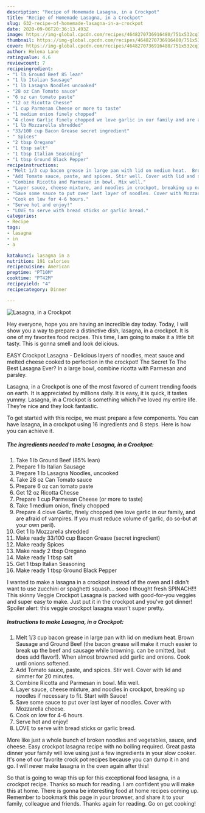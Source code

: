 ```yaml
---
description: "Recipe of Homemade Lasagna, in a Crockpot"
title: "Recipe of Homemade Lasagna, in a Crockpot"
slug: 632-recipe-of-homemade-lasagna-in-a-crockpot
date: 2020-09-06T20:36:13.493Z
image: https://img-global.cpcdn.com/recipes/4648270736916480/751x532cq70/lasagna-in-a-crockpot-recipe-main-photo.jpg
thumbnail: https://img-global.cpcdn.com/recipes/4648270736916480/751x532cq70/lasagna-in-a-crockpot-recipe-main-photo.jpg
cover: https://img-global.cpcdn.com/recipes/4648270736916480/751x532cq70/lasagna-in-a-crockpot-recipe-main-photo.jpg
author: Helena Lane
ratingvalue: 4.6
reviewcount: 7
recipeingredient:
- "1 lb Ground Beef 85 lean"
- "1 lb Italian Sausage"
- "1 lb Lasagna Noodles uncooked"
- "28 oz Can Tomato sauce"
- "6 oz can tomato paste"
- "12 oz Ricotta Chesse"
- "1 cup Parmesan Cheese or more to taste"
- "1 medium onion finely chopped"
- "4 clove Garlic finely chopped we love garlic in our family and are afraid of vampires If you must reduce volume of garlic do sobut at your own peril"
- "1 lb Mozzarella shredded"
- "33/100 cup Bacon Grease secret ingredient"
- " Spices"
- "2 tbsp Oregano"
- "1 tbsp salt"
- "1 tbsp Italian Seasoning"
- "1 tbsp Ground Black Pepper"
recipeinstructions:
- "Melt 1/3 cup bacon grease in large pan with lid on medium heat.  Brown Sausage and Ground Beef (the bacon grease will make it much easier to break up the beef and sausage while browning. can be omitted, but does add flavor!).  When almost browned add garlic and onions.  Cook until onions softened."
- "Add Tomato sauce, paste, and spices. Stir well. Cover with lid and simmer for 20 minutes."
- "Combine Ricotta and Parmesan in bowl. Mix well."
- "Layer sauce, cheese mixture, and noodles in crockpot, breaking up noodles if necessary to fit.  Start with Sauce!"
- "Save some sauce to put over last layer of noodles. Cover with Mozzarella cheese."
- "Cook on low for 4-6 hours."
- "Serve hot and enjoy!"
- "LOVE to serve with bread sticks or garlic bread."
categories:
- Recipe
tags:
- lasagna
- in
- a

katakunci: lasagna in a 
nutrition: 191 calories
recipecuisine: American
preptime: "PT10M"
cooktime: "PT42M"
recipeyield: "4"
recipecategory: Dinner

---
```



![Lasagna, in a Crockpot](https://img-global.cpcdn.com/recipes/4648270736916480/751x532cq70/lasagna-in-a-crockpot-recipe-main-photo.jpg)

Hey everyone, hope you are having an incredible day today. Today, I will show you a way to prepare a distinctive dish, lasagna, in a crockpot. It is one of my favorites food recipes. This time, I am going to make it a little bit tasty. This is gonna smell and look delicious.

EASY Crockpot Lasagna - Delicious layers of noodles, meat sauce and melted cheese cooked to perfection in the crockpot! The Secret To The Best Lasagna Ever? In a large bowl, combine ricotta with Parmesan and parsley.

Lasagna, in a Crockpot is one of the most favored of current trending foods on earth. It is appreciated by millions daily. It is easy, it is quick, it tastes yummy. Lasagna, in a Crockpot is something which I've loved my entire life. They're nice and they look fantastic.


To get started with this recipe, we must prepare a few components. You can have lasagna, in a crockpot using 16 ingredients and 8 steps. Here is how you can achieve it.

<!--inarticleads1-->

##### The ingredients needed to make Lasagna, in a Crockpot:

1. Take 1 lb Ground Beef (85% lean)
1. Prepare 1 lb Italian Sausage
1. Prepare 1 lb Lasagna Noodles, uncooked
1. Take 28 oz Can Tomato sauce
1. Prepare 6 oz can tomato paste
1. Get 12 oz Ricotta Chesse
1. Prepare 1 cup Parmesan Cheese (or more to taste)
1. Take 1 medium onion, finely chopped
1. Prepare 4 clove Garlic, finely chopped (we love garlic in our family, and are afraid of vampires. If you must reduce volume of garlic, do so-but at your own peril).
1. Get 1 lb Mozzarella shredded
1. Make ready 33/100 cup Bacon Grease (secret ingredient)
1. Make ready  Spices
1. Make ready 2 tbsp Oregano
1. Make ready 1 tbsp salt
1. Get 1 tbsp Italian Seasoning
1. Make ready 1 tbsp Ground Black Pepper


I wanted to make a lasagna in a crockpot instead of the oven and I didn&#39;t want to use zucchini or spaghetti squash… sooo I thought fresh SPINACH!!! This skinny Veggie Crockpot Lasagna is packed with good-for-you veggies and super easy to make. Just put it in the crockpot and you&#39;ve got dinner! Spoiler alert: this veggie crockpot lasagna wasn&#39;t super pretty. 

<!--inarticleads2-->

##### Instructions to make Lasagna, in a Crockpot:

1. Melt 1/3 cup bacon grease in large pan with lid on medium heat.  Brown Sausage and Ground Beef (the bacon grease will make it much easier to break up the beef and sausage while browning. can be omitted, but does add flavor!).  When almost browned add garlic and onions.  Cook until onions softened.
1. Add Tomato sauce, paste, and spices. Stir well. Cover with lid and simmer for 20 minutes.
1. Combine Ricotta and Parmesan in bowl. Mix well.
1. Layer sauce, cheese mixture, and noodles in crockpot, breaking up noodles if necessary to fit.  Start with Sauce!
1. Save some sauce to put over last layer of noodles. Cover with Mozzarella cheese.
1. Cook on low for 4-6 hours.
1. Serve hot and enjoy!
1. LOVE to serve with bread sticks or garlic bread.


More like just a whole bunch of broken noodles and vegetables, sauce, and cheese. Easy crockpot lasagna recipe with no boiling required. Great pasta dinner your family will love using just a few ingredients in your slow cooker. It&#39;s one of our favorite crock pot recipes because you can dump it in and go. I will never make lasagna in the oven again after this! 

So that is going to wrap this up for this exceptional food lasagna, in a crockpot recipe. Thanks so much for reading. I am confident you will make this at home. There is gonna be interesting food at home recipes coming up. Remember to bookmark this page in your browser, and share it to your family, colleague and friends. Thanks again for reading. Go on get cooking!

